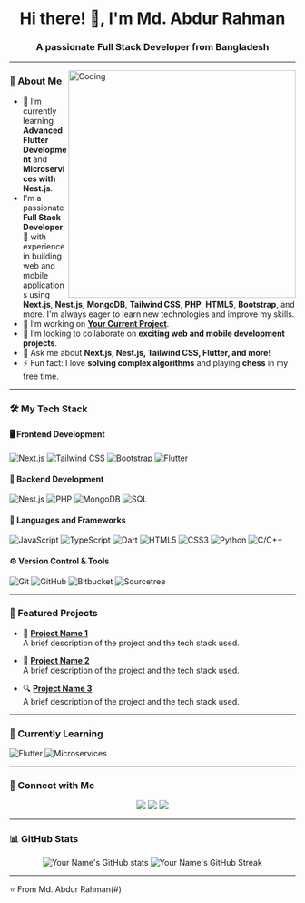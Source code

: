 <h1 align="center">Hi there! 👋, I'm Md. Abdur Rahman</h1>
<h3 align="center">A passionate Full Stack Developer from Bangladesh</h3>

---

<img align="right" alt="Coding" width="400" src="https://media.giphy.com/media/qgQUggAC3Pfv687qPC/giphy.gif">

### 💫 About Me

- 🌱 I’m currently learning **Advanced Flutter Development** and **Microservices with Nest.js**.
- I'm a passionate **Full Stack Developer** 🚀 with experience in building web and mobile applications using **Next.js**, **Nest.js**, **MongoDB**, **Tailwind CSS**, **PHP**, **HTML5**, **Bootstrap**, and more. I'm always eager to learn new technologies and improve my skills.
- 🔭 I’m working on **[Your Current Project](#)**.
- 👯 I’m looking to collaborate on **exciting web and mobile development projects**.
- 💬 Ask me about **Next.js, Nest.js, Tailwind CSS, Flutter, and more**!
- ⚡ Fun fact: I love **solving complex algorithms** and playing **chess** in my free time.

---

### 🛠️ My Tech Stack

#### 🖥️ Frontend Development

![Next.js](https://img.shields.io/badge/-Next.js-000000?style=for-the-badge&logo=nextdotjs&logoColor=white)
![Tailwind CSS](https://img.shields.io/badge/-Tailwind%20CSS-06B6D4?style=for-the-badge&logo=tailwindcss&logoColor=white)
![Bootstrap](https://img.shields.io/badge/-Bootstrap-563D7C?style=for-the-badge&logo=bootstrap&logoColor=white)
![Flutter](https://img.shields.io/badge/-Flutter-02569B?style=for-the-badge&logo=flutter&logoColor=white)

#### 🔧 Backend Development

![Nest.js](https://img.shields.io/badge/-Nest.js-E0234E?style=for-the-badge&logo=nestjs&logoColor=white)
![PHP](https://img.shields.io/badge/-PHP-777BB4?style=for-the-badge&logo=php&logoColor=white)
![MongoDB](https://img.shields.io/badge/-MongoDB-47A248?style=for-the-badge&logo=mongodb&logoColor=white)
![SQL](https://img.shields.io/badge/-SQL-4479A1?style=for-the-badge&logo=postgresql&logoColor=white)

#### 🚀 Languages and Frameworks

![JavaScript](https://img.shields.io/badge/-JavaScript-F7DF1E?style=for-the-badge&logo=javascript&logoColor=black)
![TypeScript](https://img.shields.io/badge/-TypeScript-3178C6?style=for-the-badge&logo=typescript&logoColor=white)
![Dart](https://img.shields.io/badge/-Dart-0175C2?style=for-the-badge&logo=dart&logoColor=white)
![HTML5](https://img.shields.io/badge/-HTML5-E34F26?style=for-the-badge&logo=html5&logoColor=white)
![CSS3](https://img.shields.io/badge/-CSS3-1572B6?style=for-the-badge&logo=css3&logoColor=white)
![Python](https://img.shields.io/badge/-Python-3776AB?style=for-the-badge&logo=python&logoColor=white)
![C/C++](https://img.shields.io/badge/-C%2FC++-00599C?style=for-the-badge&logo=c&logoColor=white)

#### ⚙️ Version Control & Tools

![Git](https://img.shields.io/badge/-Git-F05032?style=for-the-badge&logo=git&logoColor=white)
![GitHub](https://img.shields.io/badge/-GitHub-181717?style=for-the-badge&logo=github&logoColor=white)
![Bitbucket](https://img.shields.io/badge/-Bitbucket-0052CC?style=for-the-badge&logo=bitbucket&logoColor=white)
![Sourcetree](https://img.shields.io/badge/-Sourcetree-0052CC?style=for-the-badge&logo=sourcetree&logoColor=white)

---

### 🌟 Featured Projects

- 🚀 **[Project Name 1](#)**  
  A brief description of the project and the tech stack used.

- 🎨 **[Project Name 2](#)**  
  A brief description of the project and the tech stack used.

- 🔍 **[Project Name 3](#)**  
  A brief description of the project and the tech stack used.

---

### 🌱 Currently Learning

![Flutter](https://img.shields.io/badge/-Flutter-02569B?style=for-the-badge&logo=flutter&logoColor=white)
![Microservices](https://img.shields.io/badge/-Microservices-0A66C2?style=for-the-badge&logo=microgen&logoColor=white)

---

### 🤝 Connect with Me

<p align="center">
  <a href="https://www.linkedin.com/in/yourprofile"><img src="https://img.shields.io/badge/-LinkedIn-0077B5?style=for-the-badge&logo=linkedin&logoColor=white"/></a>
  <a href="https://twitter.com/yourprofile"><img src="https://img.shields.io/badge/-Twitter-1DA1F2?style=for-the-badge&logo=twitter&logoColor=white"/></a>
  <a href="https://yourportfolio.com"><img src="https://img.shields.io/badge/-Portfolio-FF5722?style=for-the-badge&logo=google-chrome&logoColor=white"/></a>
</p>

---

### 📊 GitHub Stats

<p align="center">
  <img src="https://github-readme-stats.vercel.app/api?username=mrahman171&show_icons=true&theme=radical" alt="Your Name's GitHub stats" />
  <img src="https://github-readme-streak-stats.herokuapp.com/?user=mrahman171&theme=radical" alt="Your Name's GitHub Streak" />
</p>

---

⭐️ From Md. Abdur Rahman(#)
